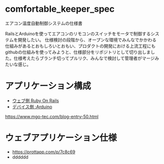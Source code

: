 # comfortable_keeper_spec
エアコン温度自動制御システムの仕様書

RailsとArduinoを使ってエアコンのリモコンのスイッチをモータで制御するシステムを開発したい。
仕様検討の段階から、オープンな環境でみんなでかかわる仕組みがあるとおもしろいとおもい、プロダクトの開発における上流工程にもgithubの仕組みを使ってみようと、仕様部分をリポジトリとして切り出しました。仕様考えたらブランチ切ってプルリク、みんなで検討して管理者がマージみたいな感じ。



# アプリケーション構成
 - [ウェブ側 Ruby On Rails](https://github.com/coderstable/comfortable_keeper_rails)
 - [デバイス側 :Arduino](https://github.com/coderstable/comfortable_keeper_sketch)
  
  
  
https://www.mgo-tec.com/blog-entry-50.html



# ウェブアプリケーション仕様
 - https://prottapp.com/p/7c8c69
 - dddddd
